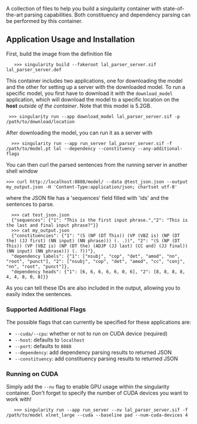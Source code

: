 A collection of files to help you build a singularity container with state-of-the-art parsing capabilities.  Both constituency and dependency parsing can be performed by this container.

## Application Usage and Installation
First, build the image from the definition file

       >>> singularity build --fakeroot lal_parser_server.sif lal_parser_server.def

This container includes two applications, one for downloading the model and the other for setting up a server with the downloaded model. To run a specific model, you first have to download it with the `download_model` application, which will download the model to a specific location on the **host** *outside of the container*. Note that this model is 5.2GB.

     >>> singularity run --app download_model lal_parser_server.sif -p /path/to/download/location

After downloading the model, you can run it as a server with

      >>> singularity run --app run_server lal_parser_server.sif -f /path/to/model.pt lal --dependency --constituency --any-additional-flags

You can then curl the parsed sentences from the running server in another shell window

    >>> curl http://localhost:8888/model/ --data @test_json.json --output my_output.json -H 'Content-Type:application/json; chartset utf-8'

where the JSON file has a 'sequences' field filled with 'ids' and the sentences to parse.

      >>> cat test_json.json
      {"sequences": {"1": "This is the first input phrase.","2": "This is the last and final input phrase?"}}
      >>> cat my_output.json
      {"constituencies": {"1": "(S (NP (DT This)) (VP (VBZ is) (NP (DT the) (JJ first) (NN input) (NN phrase))) (. .))", "2": "(S (NP (DT This)) (VP (VBZ is) (NP (DT the) (ADJP (JJ last) (CC and) (JJ final)) (NN input) (NN phrase))) (. ?))"},
      "dependency labels": {"1": ["nsubj", "cop", "det", "amod", "nn", "root", "punct"], "2": ["nsubj", "cop", "det", "amod", "cc", "conj", "nn", "root", "punct"]},
      "dependency heads": {"1": [6, 6, 6, 6, 6, 0, 6], "2": [8, 8, 8, 8, 4, 4, 8, 0, 8]}}

As you can tell these IDs are also included in the output, allowing you to easily index the sentences.

### Supported Additional Flags
The possible flags that can currently be specified for these applications are:
    
  - `--cuda/--cpu`: whether or not to run on CUDA device (required)
  - `--host`: defaults to  `localhost`
  - `--port`: defaults to  `8888`
  - `--dependency`: add dependency parsing results to returned JSON
  - `--constituency`: add constituency parsing results to returned JSON

### Running on CUDA
Simply add the `--nv` flag to enable GPU usage within the singularity container.  Don't forget to specify the number of CUDA devices you want to work with!

       >>> singularity run --app run_server --nv lal_parser_server.sif -f /path/to/model xlnet_large --cuda --baseline pad --num-cuda-devices 4


